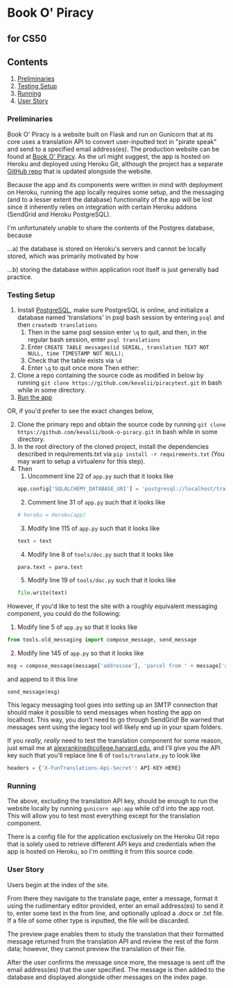 # Book O' Piracy
## for CS50

## Contents
1. [Preliminaries](#preliminaries)
2. [Testing Setup](#testing-setup)
3. [Running](#running)
4. [User Story](#user-story)

### Preliminaries
Book O' Piracy is a website built on Flask and run on Gunicorn that at its core uses a translation API to convert user-inputted text in "pirate speak" and send to a specified email address(es). The production website can be found at [Book O' Piracy](https://book-o-piracy.herokuapp.com/). As the url might suggest, the app is hosted on Heroku and deployed using Heroku Git, although the project has a separate [GitHub repo](https://github.com/kevalii/book-o-piracy) that is updated alongside the website. 

Because the app and its components were written in mind with deployment on Heroku, running the app locally requires some setup, and the messaging (and to a lesser extent the database) functionality of the app will be lost since it inherently relies on integration with certain Heroku addons (SendGrid and Heroku PostgreSQL).

I'm unfortunately unable to share the contents of the Postgres database, because

...a) the database is stored on Heroku's servers and cannot be locally stored, which was primarily motivated by how

...b) storing the database within application root itself is just generally bad practice.

### Testing Setup
1. Install [PostgreSQL](https://www.postgresql.org/), make sure PostgreSQL is online, and initialize a database named 'translations' in psql bash session by entering `psql` and then `createdb translations`
	1. Then in the same psql session enter `\q` to quit, and then, in the regular bash session, enter `psql translations`
	2. Enter `CREATE TABLE messages(id SERIAL, translation TEXT NOT NULL, time TIMESTAMP NOT NULL);` 
	3. Check that the table exists via `\d`
	4. Enter `\q` to quit once more
Then either:
2. Clone a repo containing the source code as modified in below by running `git clone https://github.com/kevalii/piracytest.git` in bash while in some directory.
3. [Run the app](#running)

OR, if you'd prefer to see the exact changes below,

2. Clone the primary repo and obtain the source code by running `git clone https://github.com/kevalii/book-o-piracy.git` in bash while in some directory.
3. In the root directory of the cloned project, install the dependencies described in requirements.txt via `pip install -r requirements.txt` (You may want to setup a virtualenv for this step).
3. Then
	1. Uncomment line 22 of `app.py` such that it looks like
	```python
	app.config['SQLALCHEMY_DATABASE_URI'] = 'postgresql://localhost/translations'
	```
	2. Comment line 31 of `app.py` such that it looks like
	```python
	# heroku = Heroku(app)
	```
	3. Modify line 115 of `app.py` such that it looks like
	```python 			
	text = text
	```
	4. Modify line 8 of `tools/doc.py` such that it looks like
	```python
	para.text = para.text
	```
	5. Modify line 19 of `tools/doc.py` such that it looks like
	```python
	file.write(text)
	```

However, if you'd like to test the site with a roughly equivalent messaging component, you could do the following:

1. Modify line 5 of `app.py` so that it looks like
```python
from tools.old_messaging import compose_message, send_message
```
2. Modify line 145 of `app.py` so that it looks like
```python
msg = compose_message(message['addressee'], 'parcel from ' + message['addresser'], text, path.join(app.config['UPLOAD_FOLDER'], message['file']) if message['file'] is not None else None)
```
and append to it this line
```
send_message(msg)
```

This legacy messaging tool goes into setting up an SMTP connection that should make it possible to send messages when hosting the app on localhost. This way, you don't need to go through SendGrid! Be warned that messages sent using the legacy tool will likely end up in your spam folders. 

If you *really, really* need to test the translation component for some reason, just email me at alexrankine@college.harvard.edu, and I'll give you the API key such that you'll replace line 6 of `tools/translate.py` to look like

```python
headers = {'X-FunTranslations-Api-Secret': API-KEY-HERE}
```

### Running
The above, excluding the translation API key, should be enough to run the website locally by running `gunicorn app:app` while cd'd into the app root. This will allow you to test most everything except for the translation component.

There is a config file for the application exclusively on the Heroku Git repo that is solely used to retrieve different API keys and credentials when the app is hosted on Heroku, so I'm omitting it from this source code. 

### User Story
Users begin at the index of the site. 

From there they navigate to the translate page, enter a message, format it using the rudimentary editor provided, enter an email address(es) to send it to, enter some text in the from line, and optionally upload a .docx or .txt file. If a file of some other type is inputted, the file will be discarded.

The preview page enables them to study the translation that their formatted message returned from the translation API and review the rest of the form data; however, they cannot preview the translation of their file. 

After the user confirms the message once more, the message is sent off the email address(es) that the user specified. The message is then added to the database and displayed alongside other messages on the index page.


